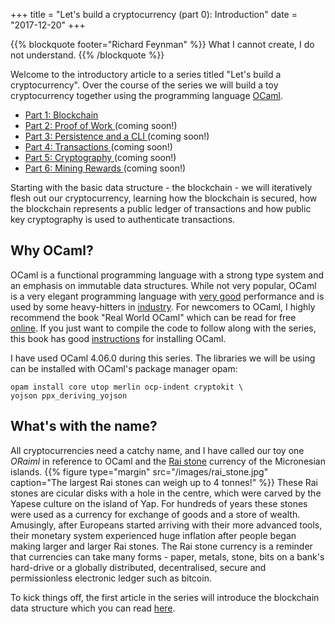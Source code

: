 +++
title = "Let's build a cryptocurrency (part 0): Introduction"
date = "2017-12-20"
+++

{{% blockquote footer="Richard Feynman" %}}
What I cannot create, I do not understand.
{{% /blockquote %}}

Welcome to the introductory article to a series titled "Let's build a cryptocurrency". Over the
course of the series we will build a toy cryptocurrency together using the programming language
[OCaml](https://ocaml.org/).

  * [ Part 1: Blockchain ](../crypto1)
  * [ Part 2: Proof of Work ](.) (coming soon!)
  * [ Part 3: Persistence and a CLI ](.) (coming soon!)
  * [ Part 4: Transactions ](.) (coming soon!)
  * [ Part 5: Cryptography ](.) (coming soon!)
  * [ Part 6: Mining Rewards ](.) (coming soon!)

Starting with the basic data structure - the blockchain - we will iteratively flesh out our
cryptocurrency, learning how the blockchain is secured, how the blockchain represents a public
ledger of transactions and how public key cryptography is used to authenticate transactions.

## Why OCaml?

OCaml is a functional programming language with a strong type system and an emphasis on
immutable data structures. While not very popular, OCaml is a very elegant programming language
with [very good](https://benchmarksgame.alioth.debian.org/u64q/compare.php?lang=ocaml&lang2=java) 
performance and is used by some heavy-hitters in [industry](https://ocaml.org/learn/companies.html).
For newcomers to OCaml, I highly recommend the book "Real World OCaml" which can be read for free
[online](https://ocaml.org/learn/companies.html). If you just want to compile the code
to follow along with the series, this book has good
[instructions](https://github.com/realworldocaml/book/wiki/Installation-Instructions) 
for installing OCaml.

I have used OCaml 4.06.0 during this series. The libraries we will be using can be installed with
OCaml's package manager opam:

```
opam install core utop merlin ocp-indent cryptokit \
yojson ppx_deriving_yojson
```

## What's with the name?

All cryptocurrencies need a catchy name, and I have called our toy one *ORaiml* in reference to
OCaml and the [Rai stone](https://en.wikipedia.org/wiki/Rai_stones) currency of the 
Micronesian islands.
{{% figure type="margin" src="/images/rai_stone.jpg" caption="The largest Rai stones can weigh up to 4 tonnes!" %}}
These Rai stones are cicular disks with a hole in the centre, which were carved by the Yapese
culture on the island of Yap. For hundreds of years these stones were
used as a currency for exchange of goods and a store of wealth. Amusingly, after Europeans started
arriving with their more advanced tools, their monetary system experienced huge inflation after
people began making larger and larger Rai stones. The Rai stone currency is a reminder that
currencies can take many forms - paper, metals, stone, bits on a bank's hard-drive or a globally
distributed, decentralised, secure and permissionless electronic ledger such as bitcoin.

To kick things off, the first article in the series will introduce the blockchain data structure
which you can read [here](../crypto1).
